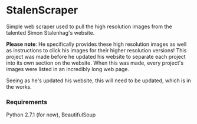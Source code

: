 # StalenScraper
Simple web scraper used to pull the high resolution images from the talented Simon Stalenhag's website.

**Please note**: He specifically provides these high resolution images as well as instructions to click his images for their higher resolution versions! This project was made before he updated his website to separate each project into its own section on the website. When this was made, every project's images were listed in an incredibly long web page.

Seeing as he's updated his website, this will need to be updated, which is in the works.

### Requirements
Python 2.7.1 (for now), BeautifulSoup
